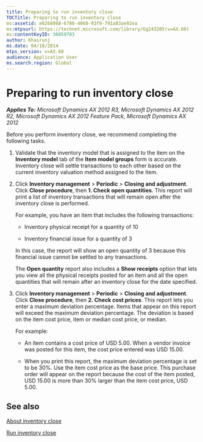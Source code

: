 ```yaml
---
title: Preparing to run inventory close
TOCTitle: Preparing to run inventory close
ms:assetid: e0268068-6780-4060-93f9-791a83ae92ea
ms:mtpsurl: https://technet.microsoft.com/library/Gg243205(v=AX.60)
ms:contentKeyID: 36059703
author: Khairunj
ms.date: 04/18/2014
mtps_version: v=AX.60
audience: Application User
ms.search.region: Global
---
```


# Preparing to run inventory close 


_**Applies To:** Microsoft Dynamics AX 2012 R3, Microsoft Dynamics AX 2012 R2, Microsoft Dynamics AX 2012 Feature Pack, Microsoft Dynamics AX 2012_

Before you perform inventory close, we recommend completing the following tasks.

1.  Validate that the inventory model that is assigned to the item on the **Inventory model** tab of the **Item model groups** form is accurate. Inventory close will settle transactions to each other based on the current inventory valuation method assigned to the item.

2.  Click **Inventory management** \> **Periodic** \> **Closing and adjustment**. Click **Close procedure**, then **1. Check open quantities**. This report will print a list of inventory transactions that will remain open after the inventory close is performed.
    
    For example, you have an item that includes the following transactions:
    
      - Inventory physical receipt for a quantity of 10
    
      - Inventory financial issue for a quantity of 3
    
    In this case, the report will show an open quantity of 3 because this financial issue cannot be settled to any transactions.
    
    The **Open quantity** report also includes a **Show receipts** option that lets you view all the physical receipts posted for an item and all the open quantities that will remain after an inventory close for the date specified.

3.  Click **Inventory management** \> **Periodic** \> **Closing and adjustment**. Click **Close procedure**, then **2. Check cost prices**. This report lets you enter a maximum deviation percentage. Items that appear on this report will exceed the maximum deviation percentage. The deviation is based on the item cost price, item or median cost price, or median.
    
    For example:
    
      - An item contains a cost price of USD 5.00. When a vendor invoice was posted for this item, the cost price entered was USD 15.00.
    
      - When you print this report, the maximum deviation percentage is set to be 30%. Use the item cost price as the base price. This purchase order will appear on the report because the cost of the item posted, USD 15.00 is more than 30% larger than the item cost price, USD 5.00.

## See also

[About inventory close](about-inventory-close.md)

[Run inventory close](run-inventory-close.md)

  


